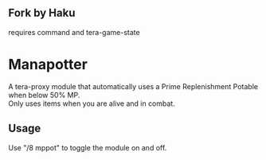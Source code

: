 ## Fork by Haku
requires command and tera-game-state

# Manapotter  
A tera-proxy module that automatically uses a Prime Replenishment Potable when below 50% MP.  
Only uses items when you are alive and in combat.  
  
## Usage  
Use "/8 mppot" to toggle the module on and off.